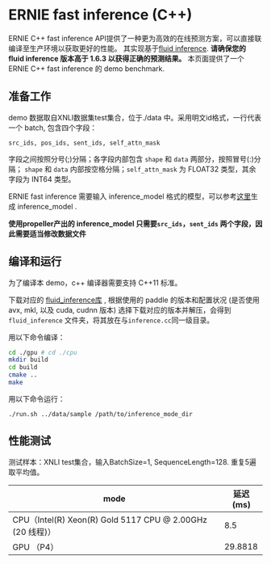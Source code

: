 # ERNIE fast inference (C++)

ERNIE C++ fast inference API提供了一种更为高效的在线预测方案，可以直接联编译至生产环境以获取更好的性能。
其实现基于[fluid inference](https://www.paddlepaddle.org.cn/documentation/docs/zh/advanced_usage/deploy/inference/native_infer.html).
**请确保您的 fluid inference 版本高于 1.6.3 以获得正确的预测结果。**
本页面提供了一个ERNIE C++ fast inference 的 demo benchmark.

## 准备工作

demo 数据取自XNLI数据集test集合，位于./data 中。采用明文id格式，一行代表一个 batch, 包含四个字段：
```text
src_ids, pos_ids, sent_ids, self_attn_mask
```
字段之间按照分号(;)分隔；各字段内部包含 `shape` 和 `data` 两部分，按照冒号(:)分隔； `shape` 和 `data` 内部按空格分隔；`self_attn_mask` 为 FLOAT32 类型，其余字段为 INT64 类型。

ERNIE fast inference 需要输入 inference\_model 格式的模型，可以参考[这里](../README.zh.md#生成inference_model)生成 inference\_model .

**使用propeller产出的 inference\_model 只需要`src_ids`，`sent_ids` 两个字段，因此需要适当修改数据文件**


## 编译和运行

为了编译本 demo，c++ 编译器需要支持 C++11 标准。

下载对应的 [fluid_inference库](https://www.paddlepaddle.org.cn/documentation/docs/zh/develop/advanced_usage/deploy/inference/build_and_install_lib_cn.html) , 根据使用的 paddle 的版本和配置状况 (是否使用 avx, mkl, 以及 cuda, cudnn 版本) 选择下载对应的版本并解压，会得到 `fluid_inference` 文件夹，将其放在与`inference.cc`同一级目录。

用以下命令编译：
``` bash
cd ./gpu # cd ./cpu
mkdir build
cd build
cmake ..
make
```

用以下命令运行：
```
./run.sh ../data/sample /path/to/inference_mode_dir
```

## 性能测试

测试样本：XNLI test集合，输入BatchSize=1, SequenceLength=128.
重复5遍取平均值。

| mode  | 延迟(ms) |
| ----- | -----    |
| CPU（Intel(R) Xeon(R) Gold 5117 CPU @ 2.00GHz (20 线程)） | 8.5 |
| GPU （P4）  | 29.8818  |

